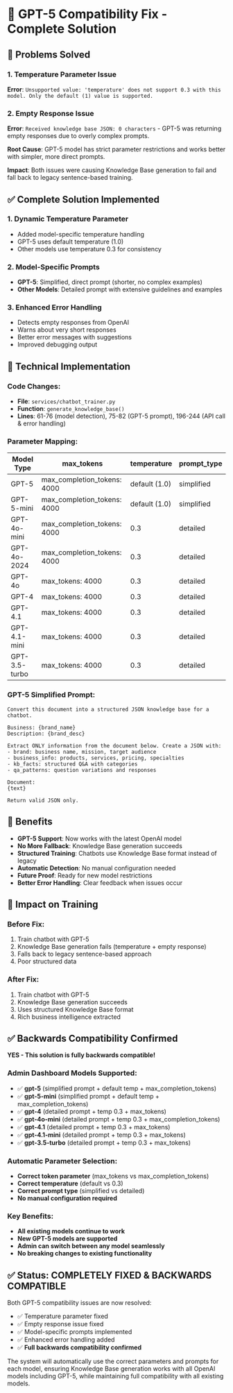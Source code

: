 # 🔧 GPT-5 Compatibility Fix - Complete Solution

## 🎯 **Problems Solved**

### 1. **Temperature Parameter Issue**
**Error**: `Unsupported value: 'temperature' does not support 0.3 with this model. Only the default (1) value is supported.`

### 2. **Empty Response Issue**
**Error**: `Received knowledge base JSON: 0 characters` - GPT-5 was returning empty responses due to overly complex prompts.

**Root Cause**: GPT-5 model has strict parameter restrictions and works better with simpler, more direct prompts.

**Impact**: Both issues were causing Knowledge Base generation to fail and fall back to legacy sentence-based training.

## ✅ **Complete Solution Implemented**

### 1. **Dynamic Temperature Parameter**
- Added model-specific temperature handling
- GPT-5 uses default temperature (1.0)
- Other models use temperature 0.3 for consistency

### 2. **Model-Specific Prompts**
- **GPT-5**: Simplified, direct prompt (shorter, no complex examples)
- **Other Models**: Detailed prompt with extensive guidelines and examples

### 3. **Enhanced Error Handling**
- Detects empty responses from OpenAI
- Warns about very short responses
- Better error messages with suggestions
- Improved debugging output

## 🔧 **Technical Implementation**

### Code Changes:
- **File**: `services/chatbot_trainer.py`
- **Function**: `generate_knowledge_base()`
- **Lines**: 61-76 (model detection), 75-82 (GPT-5 prompt), 196-244 (API call & error handling)

### Parameter Mapping:
| Model Type | max_tokens | temperature | prompt_type |
|------------|------------|-------------|-------------|
| GPT-5 | max_completion_tokens: 4000 | default (1.0) | simplified |
| GPT-5-mini | max_completion_tokens: 4000 | default (1.0) | simplified |
| GPT-4o-mini | max_completion_tokens: 4000 | 0.3 | detailed |
| GPT-4o-2024 | max_completion_tokens: 4000 | 0.3 | detailed |
| GPT-4o | max_tokens: 4000 | 0.3 | detailed |
| GPT-4 | max_tokens: 4000 | 0.3 | detailed |
| GPT-4.1 | max_tokens: 4000 | 0.3 | detailed |
| GPT-4.1-mini | max_tokens: 4000 | 0.3 | detailed |
| GPT-3.5-turbo | max_tokens: 4000 | 0.3 | detailed |

### GPT-5 Simplified Prompt:
```
Convert this document into a structured JSON knowledge base for a chatbot.

Business: {brand_name}
Description: {brand_desc}

Extract ONLY information from the document below. Create a JSON with:
- brand: business name, mission, target audience
- business_info: products, services, pricing, specialties
- kb_facts: structured Q&A with categories
- qa_patterns: question variations and responses

Document:
{text}

Return valid JSON only.
```

## 🚀 **Benefits**

- **GPT-5 Support**: Now works with the latest OpenAI model
- **No More Fallback**: Knowledge Base generation succeeds
- **Structured Training**: Chatbots use Knowledge Base format instead of legacy
- **Automatic Detection**: No manual configuration needed
- **Future Proof**: Ready for new model restrictions
- **Better Error Handling**: Clear feedback when issues occur

## 🎯 **Impact on Training**

### Before Fix:
1. Train chatbot with GPT-5
2. Knowledge Base generation fails (temperature + empty response)
3. Falls back to legacy sentence-based approach
4. Poor structured data

### After Fix:
1. Train chatbot with GPT-5
2. Knowledge Base generation succeeds
3. Uses structured Knowledge Base format
4. Rich business intelligence extracted

## ✅ **Backwards Compatibility Confirmed**

**YES - This solution is fully backwards compatible!**

### Admin Dashboard Models Supported:
- ✅ **gpt-5** (simplified prompt + default temp + max_completion_tokens)
- ✅ **gpt-5-mini** (simplified prompt + default temp + max_completion_tokens)
- ✅ **gpt-4** (detailed prompt + temp 0.3 + max_tokens)
- ✅ **gpt-4o-mini** (detailed prompt + temp 0.3 + max_completion_tokens)
- ✅ **gpt-4.1** (detailed prompt + temp 0.3 + max_tokens)
- ✅ **gpt-4.1-mini** (detailed prompt + temp 0.3 + max_tokens)
- ✅ **gpt-3.5-turbo** (detailed prompt + temp 0.3 + max_tokens)

### Automatic Parameter Selection:
- **Correct token parameter** (max_tokens vs max_completion_tokens)
- **Correct temperature** (default vs 0.3)
- **Correct prompt type** (simplified vs detailed)
- **No manual configuration required**

### Key Benefits:
- **All existing models continue to work**
- **New GPT-5 models are supported**
- **Admin can switch between any model seamlessly**
- **No breaking changes to existing functionality**

## ✅ **Status: COMPLETELY FIXED & BACKWARDS COMPATIBLE**

Both GPT-5 compatibility issues are now resolved:
- ✅ Temperature parameter fixed
- ✅ Empty response issue fixed
- ✅ Model-specific prompts implemented
- ✅ Enhanced error handling added
- ✅ **Full backwards compatibility confirmed**

The system will automatically use the correct parameters and prompts for each model, ensuring Knowledge Base generation works with all OpenAI models including GPT-5, while maintaining full compatibility with all existing models.

